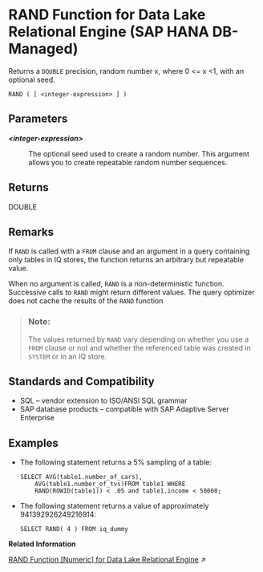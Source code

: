 <!-- loio821fcf0e2d12450185efac750f617450 -->

# RAND Function for Data Lake Relational Engine \(SAP HANA DB-Managed\)

Returns a `DOUBLE` precision, random number x, where 0 <= x <1, with an optional seed.



```
RAND ( [ <integer-expression> ] )
```



<a name="loio821fcf0e2d12450185efac750f617450__section_rvv_nm5_vrb"/>

## Parameters


<dl>
<dt><b>

*<integer-expression\>*

</b></dt>
<dd>

The optional seed used to create a random number. This argument allows you to create repeatable random number sequences.



</dd>
</dl>



<a name="loio821fcf0e2d12450185efac750f617450__section_ws3_4m5_vrb"/>

## Returns

DOUBLE



<a name="loio821fcf0e2d12450185efac750f617450__section_rlr_4m5_vrb"/>

## Remarks

If `RAND` is called with a `FROM` clause and an argument in a query containing only tables in IQ stores, the function returns an arbitrary but repeatable value.

When no argument is called, `RAND` is a non-deterministic function. Successive calls to `RAND` might return different values. The query optimizer does not cache the results of the `RAND` function

> ### Note:  
> The values returned by `RAND` vary depending on whether you use a `FROM` clause or not and whether the referenced table was created in `SYSTEM` or in an IQ store.



<a name="loio821fcf0e2d12450185efac750f617450__section_ymm_pm5_vrb"/>

## Standards and Compatibility

-   SQL – vendor extension to ISO/ANSI SQL grammar
-   SAP database products – compatible with SAP Adaptive Server Enterprise



<a name="loio821fcf0e2d12450185efac750f617450__section_wby_pm5_vrb"/>

## Examples

-   The following statement returns a 5% sampling of a table:

    ```
    SELECT AVG(table1.number_of_cars), 
        AVG(table1.number_of_tvs)FROM table1 WHERE 
        RAND(ROWID(table1)) < .05 and table1.income < 50000;
    ```

-   The following statement returns a value of approximately 941392926249216914:

    ```
    SELECT RAND( 4 ) FROM iq_dummy
    ```


**Related Information**  


[RAND Function [Numeric] for Data Lake Relational Engine](https://help.sap.com/viewer/19b3964099384f178ad08f2d348232a9/2023_1_QRC/en-US/a572b2db84f210159574b044cfd9dcb6.html "Returns a DOUBLE precision, random number x, where 0 &lt;= x &lt;1, with an optional seed.") :arrow_upper_right:

